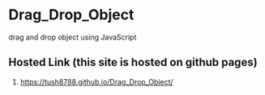 # Drag_Drop_Object
drag and drop object using JavaScript 
## Hosted Link (this site is hosted on github pages)
1. https://tush8788.github.io/Drag_Drop_Object/
